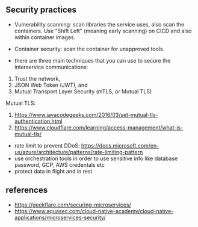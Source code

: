 Security practices
-------------------
- Vulnerability scanning: scan libraries the service uses, also scan the containers. Use "Shift Left" (meaning early scanning) on CICD and also within container images. 
- Container security: scan the container for unapproved tools.

- there are three main techniques that you can use to secure the interservice communications: 
1) Trust the network, 
2) JSON Web Token (JWT), and 
3) Mutual Transport Layer Security (mTLS, or Mutual TLS)

Mutual TLS: 

1) https://www.javacodegeeks.com/2016/03/set-mutual-tls-authentication.html
2) https://www.cloudflare.com/learning/access-management/what-is-mutual-tls/

- rate limit to prevent DDoS: 
https://docs.microsoft.com/en-us/azure/architecture/patterns/rate-limiting-pattern
- use orchestration tools in order to use sensitive info like database password, GCP, AWS credentals
etc
- protect data in flight and in rest


references
------------
- https://geekflare.com/securing-microservices/
- https://www.aquasec.com/cloud-native-academy/cloud-native-applications/microservices-security/
